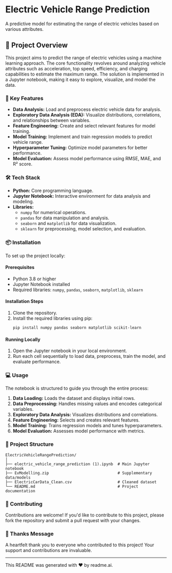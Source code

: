 

# Electric Vehicle Range Prediction

A predictive model for estimating the range of electric vehicles based on various attributes.

## 🧠 Project Overview

This project aims to predict the range of electric vehicles using a machine learning approach. The core functionality revolves around analyzing vehicle attributes such as acceleration, top speed, efficiency, and charging capabilities to estimate the maximum range. The solution is implemented in a Jupyter notebook, making it easy to explore, visualize, and model the data.

### 🚀 Key Features

- **Data Analysis:** Load and preprocess electric vehicle data for analysis.
- **Exploratory Data Analysis (EDA):** Visualize distributions, correlations, and relationships between variables.
- **Feature Engineering:** Create and select relevant features for model training.
- **Model Training:** Implement and train regression models to predict vehicle range.
- **Hyperparameter Tuning:** Optimize model parameters for better performance.
- **Model Evaluation:** Assess model performance using RMSE, MAE, and R² score.

### 🛠️ Tech Stack

- **Python:** Core programming language.
- **Jupyter Notebook:** Interactive environment for data analysis and modeling.
- **Libraries:**
  - `numpy` for numerical operations.
  - `pandas` for data manipulation and analysis.
  - `seaborn` and `matplotlib` for data visualization.
  - `sklearn` for preprocessing, model selection, and evaluation.

### 📦 Installation

To set up the project locally:

#### Prerequisites

- Python 3.8 or higher
- Jupyter Notebook installed
- Required libraries: `numpy`, `pandas`, `seaborn`, `matplotlib`, `sklearn`

#### Installation Steps

1. Clone the repository.
2. Install the required libraries using pip:
   ```bash
   pip install numpy pandas seaborn matplotlib scikit-learn
   ```

#### Running Locally

1. Open the Jupyter notebook in your local environment.
2. Run each cell sequentially to load data, preprocess, train the model, and evaluate performance.

### 💻 Usage

The notebook is structured to guide you through the entire process:

1. **Data Loading:** Loads the dataset and displays initial rows.
2. **Data Preprocessing:** Handles missing values and encodes categorical variables.
3. **Exploratory Data Analysis:** Visualizes distributions and correlations.
4. **Feature Engineering:** Selects and creates relevant features.
5. **Model Training:** Trains regression models and tunes hyperparameters.
6. **Model Evaluation:** Assesses model performance with metrics.

### 📂 Project Structure

```plaintext
ElectricVehicleRangePrediction/
│
├── electric_vehicle_range_prediction (1).ipynb  # Main Jupyter notebook
├── EvModelling.zip                              # Supplementary data/models
├── ElectricCarData_Clean.csv                    # Cleaned dataset
└── README.md                                    # Project documentation
```

### 🤝 Contributing

Contributions are welcome! If you'd like to contribute to this project, please fork the repository and submit a pull request with your changes.

### 💖 Thanks Message

A heartfelt thank you to everyone who contributed to this project! Your support and contributions are invaluable.

---

This README was generated with ❤️ by readme.ai.
